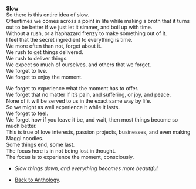 **Slow**  
So there is this entire idea of slow.  
Oftentimes we comes across a point in life while making a broth that it turns out to be better if we just let it simmer, and boil up with time.  
Without a rush, or a haphazard frenzy to make something out of it.  
I feel that the secret ingredient to everything is time.  
We more often than not, forget about it.  
We rush to get things delivered.  
We rush to deliver things.  
We expect so much of ourselves, and others that we forget.  
We forget to live.  
We forget to enjoy the moment.  

We forget to experience what the moment has to offer.  
We forget that no matter if it’s pain, and suffering, or joy, and peace.  
None of it will be served to us in the exact same way by life.  
So we might as well experience it while it lasts.  
We forget to feel.  
We forget how if you leave it be, and wait, then most things become so much better.  
This is true of love interests, passion projects, businesses, and even making Maggi noodles.  
Some things end, some last.  
The focus here is in not being lost in thought.  
The focus is to experience the moment, consciously.  

- *Slow things down, and everything becomes more beautiful.*

- <a href="https://kushalsamant.github.io/anthology.html">Back to Anthology</a>.  